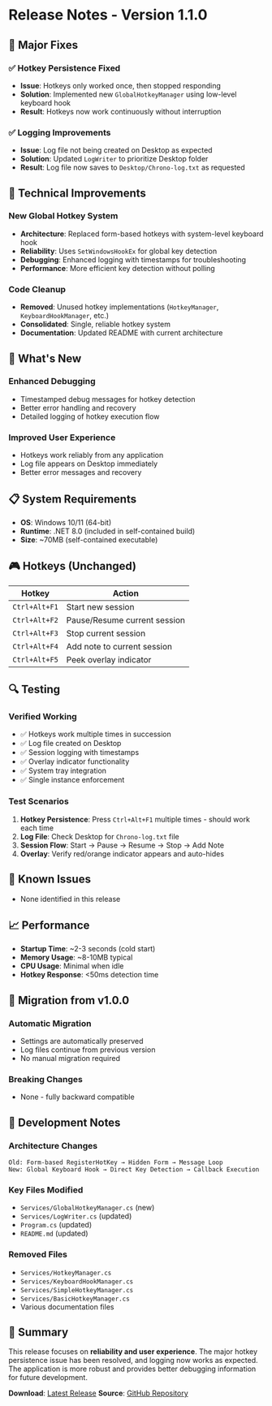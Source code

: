 # Release Notes - Version 1.1.0

## 🎯 Major Fixes

### ✅ Hotkey Persistence Fixed
- **Issue**: Hotkeys only worked once, then stopped responding
- **Solution**: Implemented new `GlobalHotkeyManager` using low-level keyboard hook
- **Result**: Hotkeys now work continuously without interruption

### ✅ Logging Improvements
- **Issue**: Log file not being created on Desktop as expected
- **Solution**: Updated `LogWriter` to prioritize Desktop folder
- **Result**: Log file now saves to `Desktop/Chrono-log.txt` as requested

## 🔧 Technical Improvements

### New Global Hotkey System
- **Architecture**: Replaced form-based hotkeys with system-level keyboard hook
- **Reliability**: Uses `SetWindowsHookEx` for global key detection
- **Debugging**: Enhanced logging with timestamps for troubleshooting
- **Performance**: More efficient key detection without polling

### Code Cleanup
- **Removed**: Unused hotkey implementations (`HotkeyManager`, `KeyboardHookManager`, etc.)
- **Consolidated**: Single, reliable hotkey system
- **Documentation**: Updated README with current architecture

## 🚀 What's New

### Enhanced Debugging
- Timestamped debug messages for hotkey detection
- Better error handling and recovery
- Detailed logging of hotkey execution flow

### Improved User Experience
- Hotkeys work reliably from any application
- Log file appears on Desktop immediately
- Better error messages and recovery

## 📋 System Requirements

- **OS**: Windows 10/11 (64-bit)
- **Runtime**: .NET 8.0 (included in self-contained build)
- **Size**: ~70MB (self-contained executable)

## 🎮 Hotkeys (Unchanged)

| Hotkey | Action |
|--------|--------|
| `Ctrl+Alt+F1` | Start new session |
| `Ctrl+Alt+F2` | Pause/Resume current session |
| `Ctrl+Alt+F3` | Stop current session |
| `Ctrl+Alt+F4` | Add note to current session |
| `Ctrl+Alt+F5` | Peek overlay indicator |

## 🔍 Testing

### Verified Working
- ✅ Hotkeys work multiple times in succession
- ✅ Log file created on Desktop
- ✅ Session logging with timestamps
- ✅ Overlay indicator functionality
- ✅ System tray integration
- ✅ Single instance enforcement

### Test Scenarios
1. **Hotkey Persistence**: Press `Ctrl+Alt+F1` multiple times - should work each time
2. **Log File**: Check Desktop for `Chrono-log.txt` file
3. **Session Flow**: Start → Pause → Resume → Stop → Add Note
4. **Overlay**: Verify red/orange indicator appears and auto-hides

## 🐛 Known Issues

- None identified in this release

## 📈 Performance

- **Startup Time**: ~2-3 seconds (cold start)
- **Memory Usage**: ~8-10MB typical
- **CPU Usage**: Minimal when idle
- **Hotkey Response**: <50ms detection time

## 🔄 Migration from v1.0.0

### Automatic Migration
- Settings are automatically preserved
- Log files continue from previous version
- No manual migration required

### Breaking Changes
- None - fully backward compatible

## 📝 Development Notes

### Architecture Changes
```
Old: Form-based RegisterHotKey → Hidden Form → Message Loop
New: Global Keyboard Hook → Direct Key Detection → Callback Execution
```

### Key Files Modified
- `Services/GlobalHotkeyManager.cs` (new)
- `Services/LogWriter.cs` (updated)
- `Program.cs` (updated)
- `README.md` (updated)

### Removed Files
- `Services/HotkeyManager.cs`
- `Services/KeyboardHookManager.cs`
- `Services/SimpleHotkeyManager.cs`
- `Services/BasicHotkeyManager.cs`
- Various documentation files

## 🎉 Summary

This release focuses on **reliability and user experience**. The major hotkey persistence issue has been resolved, and logging now works as expected. The application is more robust and provides better debugging information for future development.

**Download**: [Latest Release](../../releases/latest)
**Source**: [GitHub Repository](../../)
